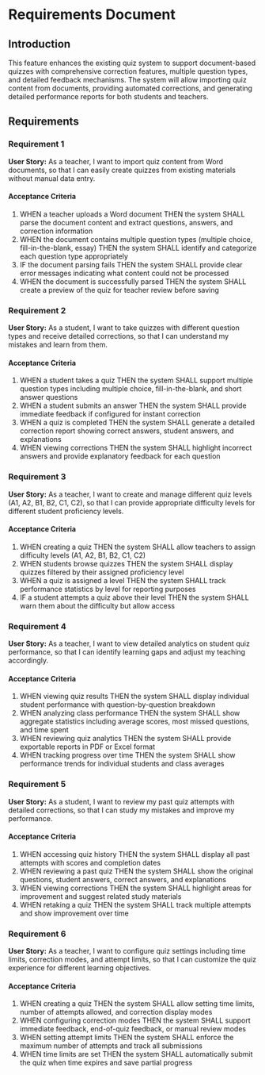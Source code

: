 # Requirements Document

## Introduction

This feature enhances the existing quiz system to support document-based quizzes with comprehensive correction features, multiple question types, and detailed feedback mechanisms. The system will allow importing quiz content from documents, providing automated corrections, and generating detailed performance reports for both students and teachers.

## Requirements

### Requirement 1

**User Story:** As a teacher, I want to import quiz content from Word documents, so that I can easily create quizzes from existing materials without manual data entry.

#### Acceptance Criteria

1. WHEN a teacher uploads a Word document THEN the system SHALL parse the document content and extract questions, answers, and correction information
2. WHEN the document contains multiple question types (multiple choice, fill-in-the-blank, essay) THEN the system SHALL identify and categorize each question type appropriately
3. IF the document parsing fails THEN the system SHALL provide clear error messages indicating what content could not be processed
4. WHEN the document is successfully parsed THEN the system SHALL create a preview of the quiz for teacher review before saving

### Requirement 2

**User Story:** As a student, I want to take quizzes with different question types and receive detailed corrections, so that I can understand my mistakes and learn from them.

#### Acceptance Criteria

1. WHEN a student takes a quiz THEN the system SHALL support multiple question types including multiple choice, fill-in-the-blank, and short answer questions
2. WHEN a student submits an answer THEN the system SHALL provide immediate feedback if configured for instant correction
3. WHEN a quiz is completed THEN the system SHALL generate a detailed correction report showing correct answers, student answers, and explanations
4. WHEN viewing corrections THEN the system SHALL highlight incorrect answers and provide explanatory feedback for each question

### Requirement 3

**User Story:** As a teacher, I want to create and manage different quiz levels (A1, A2, B1, B2, C1, C2), so that I can provide appropriate difficulty levels for different student proficiency levels.

#### Acceptance Criteria

1. WHEN creating a quiz THEN the system SHALL allow teachers to assign difficulty levels (A1, A2, B1, B2, C1, C2)
2. WHEN students browse quizzes THEN the system SHALL display quizzes filtered by their assigned proficiency level
3. WHEN a quiz is assigned a level THEN the system SHALL track performance statistics by level for reporting purposes
4. IF a student attempts a quiz above their level THEN the system SHALL warn them about the difficulty but allow access

### Requirement 4

**User Story:** As a teacher, I want to view detailed analytics on student quiz performance, so that I can identify learning gaps and adjust my teaching accordingly.

#### Acceptance Criteria

1. WHEN viewing quiz results THEN the system SHALL display individual student performance with question-by-question breakdown
2. WHEN analyzing class performance THEN the system SHALL show aggregate statistics including average scores, most missed questions, and time spent
3. WHEN reviewing quiz analytics THEN the system SHALL provide exportable reports in PDF or Excel format
4. WHEN tracking progress over time THEN the system SHALL show performance trends for individual students and class averages

### Requirement 5

**User Story:** As a student, I want to review my past quiz attempts with detailed corrections, so that I can study my mistakes and improve my performance.

#### Acceptance Criteria

1. WHEN accessing quiz history THEN the system SHALL display all past attempts with scores and completion dates
2. WHEN reviewing a past quiz THEN the system SHALL show the original questions, student answers, correct answers, and explanations
3. WHEN viewing corrections THEN the system SHALL highlight areas for improvement and suggest related study materials
4. WHEN retaking a quiz THEN the system SHALL track multiple attempts and show improvement over time

### Requirement 6

**User Story:** As a teacher, I want to configure quiz settings including time limits, correction modes, and attempt limits, so that I can customize the quiz experience for different learning objectives.

#### Acceptance Criteria

1. WHEN creating a quiz THEN the system SHALL allow setting time limits, number of attempts allowed, and correction display modes
2. WHEN configuring correction modes THEN the system SHALL support immediate feedback, end-of-quiz feedback, or manual review modes
3. WHEN setting attempt limits THEN the system SHALL enforce the maximum number of attempts and track all submissions
4. WHEN time limits are set THEN the system SHALL automatically submit the quiz when time expires and save partial progress